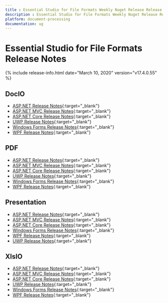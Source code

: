 ```yaml
---
title : Essential Studio for File Formats Weekly Nuget Release Release Notes  
description : Essential Studio for File Formats Weekly Nuget Release Release Notes  
platform: document-processing
documentation: ug
---
```


# Essential Studio for File Formats  Release Notes  

{% include release-info.html date="March 10, 2020" version="v17.4.0.55" %} 

## DocIO

* [ASP.NET Release Notes](/aspnet/release-notes/v17.4.0.55#docio){:target="_blank"}
* [ASP.NET MVC Release Notes](/aspnetmvc/release-notes/v17.4.0.55#docio){:target="_blank"}
* [ASP.NET Core Release Notes](/aspnet-core/release-notes/v17.4.0.55#docio){:target="_blank"}
* [UWP Release Notes](/uwp/release-notes/v17.4.0.55#docio){:target="_blank"}
* [Windows Forms Release Notes](/windowsforms/release-notes/v17.4.0.55#docio){:target="_blank"}
* [WPF Release Notes](/wpf/release-notes/v17.4.0.55#docio){:target="_blank"}


## PDF

* [ASP.NET Release Notes](/aspnet/release-notes/v17.4.0.55#pdf){:target="_blank"}
* [ASP.NET MVC Release Notes](/aspnetmvc/release-notes/v17.4.0.55#pdf){:target="_blank"}
* [ASP.NET Core Release Notes](/aspnet-core/release-notes/v17.4.0.55#pdf){:target="_blank"}
* [UWP Release Notes](/uwp/release-notes/v17.4.0.55#pdf){:target="_blank"}
* [Windows Forms Release Notes](/windowsforms/release-notes/v17.4.0.55#pdf){:target="_blank"}
* [WPF Release Notes](/wpf/release-notes/v17.4.0.55#pdf){:target="_blank"}


## Presentation

* [ASP.NET Release Notes](/aspnet/release-notes/v17.4.0.55#presentation){:target="_blank"}
* [ASP.NET MVC Release Notes](/aspnetmvc/release-notes/v17.4.0.55#presentation){:target="_blank"}
* [ASP.NET Core Release Notes](/aspnet-core/release-notes/v17.4.0.55#presentation){:target="_blank"}
* [Windows Forms Release Notes](/windowsforms/release-notes/v17.4.0.55#presentation){:target="_blank"}
* [WPF Release Notes](/wpf/release-notes/v17.4.0.55#presentation){:target="_blank"}
* [UWP Release Notes](/uwp/release-notes/v17.4.0.55#presentation){:target="_blank"}


## XlsIO

* [ASP.NET Release Notes](/aspnet/release-notes/v17.4.0.55#xlsio){:target="_blank"}
* [ASP.NET MVC Release Notes](/aspnetmvc/release-notes/v17.4.0.55#xlsio){:target="_blank"}
* [ASP.NET Core Release Notes](/aspnet-core/release-notes/v17.4.0.55#xlsio){:target="_blank"}
* [UWP Release Notes](/uwp/release-notes/v17.4.0.55#xlsio){:target="_blank"}
* [Windows Forms Release Notes](/windowsforms/release-notes/v17.4.0.55#xlsio){:target="_blank"}
* [WPF Release Notes](/wpf/release-notes/v17.4.0.55#xlsio){:target="_blank"}